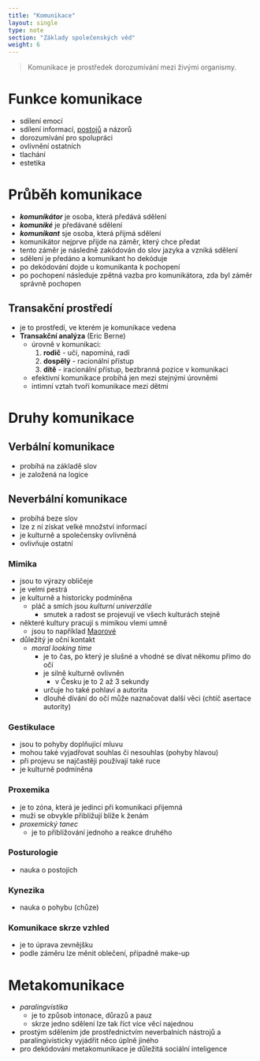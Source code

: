 ```yaml
---
title: "Komunikace"
layout: single
type: note
section: "Základy společenských věd"
weight: 6
---
```

> Komunikace je prostředek dorozumívání mezi živými organismy.
# Funkce komunikace
- sdílení emocí
- sdílení informací, [postojů](/notes/school/social-sciences/opinions) a názorů
- dorozumívání pro spolupráci
- ovlivnění ostatních
- tlachání
- estetika
# Průběh komunikace
- **_komunikátor_** je osoba, která předává sdělení
- **_komuniké_** je předávané sdělení
- **_komunikant_** sje osoba, která přijmá sdělení
- komunikátor nejprve přijde na záměr, který chce předat
- tento záměr je následně zakódován do slov jazyka a vzniká sdělení
- sdělení je předáno a komunikant ho dekóduje
- po dekódování dojde u komunikanta k pochopení
- po pochopení následuje zpětná vazba pro komunikátora, zda byl záměr správně pochopen
## Transakční prostředí
- je to prostředí, ve kterém je komunikace vedena
- **Transakční analýza** (Eric Berne)
    - úrovně v komunikaci:
        1. **rodič** - učí, napomíná, radí
        2. **dospělý** - racionální přístup
        3. **dítě** - iracionální přístup, bezbranná pozice v komunikaci
    - efektivní komunikace probíhá jen mezi stejnými úrovněmi
    - intimní vztah tvoří komunikace mezi dětmi
# Druhy komunikace
## Verbální komunikace
- probíhá na základě slov
- je založená na logice 
## Neverbální komunikace
- probíhá beze slov
- lze z ní získat velké množství informací
- je kulturně a společensky ovlivněná
- ovlivňuje ostatní
### Mimika
- jsou to výrazy obličeje
- je velmi pestrá
- je kulturně a historicky podmíněna
    - pláč a smích jsou _kulturní univerzálie_
        - smutek a radost se projevují ve všech kulturách stejně
- některé kultury pracují s mimikou vlemi umně
    - jsou to například [Maorové](https://en.wikipedia.org/wiki/M%C4%81ori_people)
- důležitý je oční kontakt
    - _moral looking time_
        - je to čas, po který je slušné a vhodné se dívat někomu přímo do očí
        - je silně kulturně ovlivněn
            - v Česku je to 2 až 3 sekundy
        - určuje ho také pohlaví a autorita
        - dlouhé dívání do očí může naznačovat další věci (chtíč asertace autority)
### Gestikulace
- jsou to pohyby doplňující mluvu
- mohou také vyjadřovat souhlas či nesouhlas (pohyby hlavou)
- při projevu se najčastěji používají také ruce
- je kulturně podmíněna
### Proxemika
- je to zóna, která je jedinci při komunikaci přijemná
- muži se obvykle přibližují blíže k ženám
- _proxemický tanec_
    - je to přibližování jednoho a reakce druhého
### Posturologie
- nauka o postojích
### Kynezika
- nauka o pohybu (chůze)
### Komunikace skrze vzhled
- je to úprava zevnějšku
- podle záměru lze měnit oblečení, případně make-up
# Metakomunikace
- _paralingvistika_
    - je to způsob intonace, důrazů a pauz
    - skrze jedno sdělení lze tak říct více věcí najednou
- prostým sdělením jde prostřednictvím neverbalních nástrojů a paralingivisticky vyjádřit něco úplně jiného
- pro dekódování metakomunikace je důležitá sociální inteligence